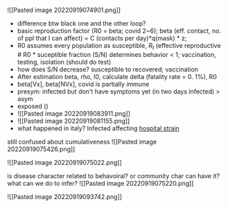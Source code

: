 ![[Pasted image 20220919074901.png]]

- difference btw black one and the other loop?
- basic reproduction factor (R0 = beta; covid 2~6); beta  (eff. contact, no. of ppl that I can affect) = C (contacts per day)*q(mask) * z; 
- R0 assumes every population as susceptible, $R_t$ (effective reproductive # R0 * suceptible fraction (S/N) determines behavior < 1; vaccination, testing, isolation (should do test)
- how does S/N decrease? susceptible to recovered; vaccination 
- After estimation beta, rho, I0, calculate delta (fatality rate = 0. 1%), R0
- beta[Vx], beta[NVx], covid is partially immune 
- presym: infected but don't have symptoms yet (in two days infected) > asym
- exposed ()
- ![[Pasted image 20220919083911.png]]
- ![[Pasted image 20220919081155.png]]
- what happened in italy? Infected affecting [hospital strain](https://youtu.be/1W5_mG0nt8U?t=912)

still confused about cumulativeness
![[Pasted image 20220919075426.png]]

![[Pasted image 20220919075022.png]]



is disease character related to behavoiral? or community char can have it?
what can we do to infer?
![[Pasted image 20220919075220.png]]

![[Pasted image 20220919093742.png]]